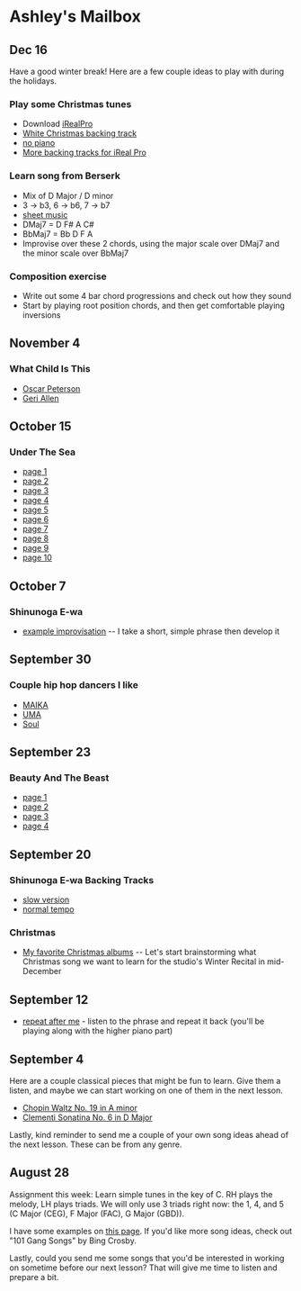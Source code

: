 # Ashley's Mailbox

## Dec 16

Have a good winter break! Here are a few couple ideas to play with during the holidays.

### Play some Christmas tunes
- Download [iRealPro](https://www.irealpro.com/)
- [White Christmas backing track](./whitechristmas.wav)
- [no piano](./nopiano.wav)
- [More backing tracks for iReal Pro](https://www.irealb.com/forums/showthread.php?5105-Holiday)

### Learn song from Berserk
- Mix of D Major / D minor
- 3 -> b3, 6 -> b6, 7 -> b7
- [sheet music](./berserk.pdf)
- DMaj7 = D F# A C#
- BbMaj7 = Bb D F A
- Improvise over these 2 chords, using the major scale over DMaj7 and the minor scale over BbMaj7

### Composition exercise
- Write out some 4 bar chord progressions and check out how they sound
- Start by playing root position chords, and then get comfortable playing inversions

## November 4
### What Child Is This
- [Oscar Peterson](https://www.youtube.com/watch?v=uDANk3P4LL8)
- [Geri Allen](https://www.youtube.com/watch?v=hyA8sE_xxXg)


## October 15
### Under The Sea
- [page 1](./mermaid1.jpg)
- [page 2](./mermaid2.jpg)
- [page 3](./mermaid3.jpg)
- [page 4](./mermaid4.jpg)
- [page 5](./mermaid5.jpg)
- [page 6](./mermaid6.jpg)
- [page 7](./mermaid7.jpg)
- [page 8](./mermaid8.jpg)
- [page 9](./mermaid9.jpg)
- [page 10](./mermaid10.jpg)

## October 7
### Shinunoga E-wa
- [example improvisation](./example.mp3) -- I take a short, simple phrase then develop it

## September 30
### Couple hip hop dancers I like
- [MAIKA](https://www.youtube.com/watch?v=btYMEt8kJy0)
- [UMA](https://www.youtube.com/watch?v=MLovWSWlk_o)
- [Soul](https://www.youtube.com/watch?v=OQcFyzb66Xs)

## September 23
### Beauty And The Beast
- [page 1](./p1.jpg)
- [page 2](./p2.jpg)
- [page 3](./p3.jpg)
- [page 4](./p4.jpg)

## September 20
### Shinunoga E-wa Backing Tracks
- [slow version](./slow.mp3)
- [normal tempo](./fast.mp3)

### Christmas
- [My favorite Christmas albums](/christmas) -- Let's start brainstorming what Christmas song we want to learn for the studio's Winter Recital in mid-December


## September 12
- [repeat after me](./911.mp3) - listen to the phrase and repeat it back (you'll be playing along with the higher piano part)

## September 4

Here are a couple classical pieces that might be fun to learn. Give them a listen, and maybe we can start working on one of them in the next lesson.

- [Chopin Waltz No. 19 in A minor](https://www.youtube.com/watch?v=n-voZrgjUVc)
- [Clementi Sonatina No. 6 in D Major](https://www.youtube.com/watch?v=oDlsG7C5PEs)

Lastly, kind reminder to send me a couple of your own song ideas ahead of the next lesson. These can be from any genre.

## August 28

Assignment this week: Learn simple tunes in the key of C. RH plays the melody, LH plays triads. We will only use 3 triads right now: the 1, 4, and 5 (C Major (CEG), F Major (FAC), G Major (GBD)).

I have some examples on [this page](/simple). If you'd like more song ideas, check out "101 Gang Songs" by Bing Crosby.

Lastly, could you send me some songs that you'd be interested in working on sometime before our next lesson? That will give me time to listen and prepare a bit.
